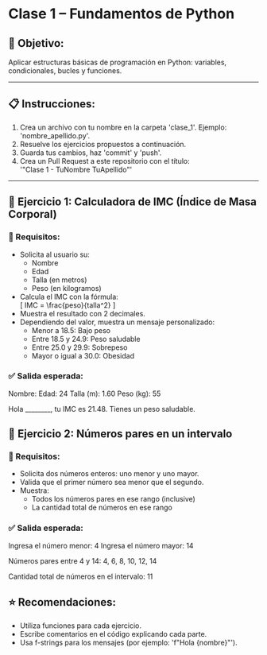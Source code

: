 # Clase 1 – Fundamentos de Python

## 🎯 Objetivo:
Aplicar estructuras básicas de programación en Python: variables, condicionales, bucles y funciones.

---

## 📋 Instrucciones:

1. Crea un archivo con tu nombre en la carpeta 'clase_1'. Ejemplo: 'nombre_apellido.py'.
2. Resuelve los ejercicios propuestos a continuación.
3. Guarda tus cambios, haz 'commit' y 'push'.
4. Crea un Pull Request a este repositorio con el título:  
   '"Clase 1 - TuNombre TuApellido"'

---

## 🧪 Ejercicio 1: Calculadora de IMC (Índice de Masa Corporal)

### 📌 Requisitos:
- Solicita al usuario su:
  - Nombre
  - Edad
  - Talla (en metros)
  - Peso (en kilogramos)
- Calcula el IMC con la fórmula:  
  \[
  IMC = \frac{peso}{talla^2}
  \]
- Muestra el resultado con 2 decimales.
- Dependiendo del valor, muestra un mensaje personalizado:
  - Menor a 18.5: Bajo peso
  - Entre 18.5 y 24.9: Peso saludable
  - Entre 25.0 y 29.9: Sobrepeso
  - Mayor o igual a 30.0: Obesidad

### ✅ Salida esperada:

Nombre: 
Edad: 24
Talla (m): 1.60
Peso (kg): 55

Hola ________, tu IMC es 21.48.
Tienes un peso saludable.


## 🔢 Ejercicio 2: Números pares en un intervalo

### 📌 Requisitos:
- Solicita dos números enteros: uno menor y uno mayor.
- Valida que el primer número sea menor que el segundo.
- Muestra:
  - Todos los números pares en ese rango (inclusive)
  - La cantidad total de números en ese rango

### ✅ Salida esperada:

Ingresa el número menor: 4
Ingresa el número mayor: 14

Números pares entre 4 y 14:
4, 6, 8, 10, 12, 14

Cantidad total de números en el intervalo: 11

## ⭐ Recomendaciones:
- Utiliza funciones para cada ejercicio.
- Escribe comentarios en el código explicando cada parte.
- Usa f-strings para los mensajes (por ejemplo: 'f"Hola {nombre}"').
